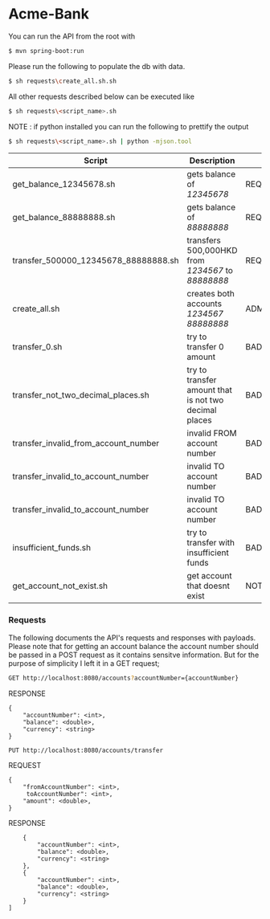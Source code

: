 # Acme-Bank
You can run the API from the root with
```sh
$ mvn spring-boot:run
```
Please run the following to populate the db with data.
```sh
$ sh requests\create_all.sh.sh
```

All other requests described below can be executed like
```sh
$ sh requests\<script_name>.sh
```
NOTE : if python installed you can run the following to prettify the output
```sh
$ sh requests\<script_name>.sh | python -mjson.tool
```

| Script | Description | Type |
| ------ | ------ |------ |
| get_balance_12345678.sh | gets balance of *12345678*| REQUIREMENT
| get_balance_88888888.sh | gets balance of *88888888*| REQUIREMENT
| transfer_500000_12345678_88888888.sh | transfers 500,000HKD from *1234567* to *88888888*| REQUIREMENT
| create_all.sh | creates both accounts *1234567* *88888888*| ADMIN
| transfer_0.sh | try to transfer 0 amount| BAD_REQUEST
| transfer_not_two_decimal_places.sh | try to transfer amount that is not two decimal places| BAD_REQUEST
| transfer_invalid_from_account_number | invalid FROM account number| BAD_REQUEST
| transfer_invalid_to_account_number | invalid TO account number| BAD_REQUEST
| transfer_invalid_to_account_number | invalid TO account number| BAD_REQUEST 
| insufficient_funds.sh | try to transfer with insufficient funds | BAD_REQUEST
| get_account_not_exist.sh | get account that doesnt exist | NOT_FOUND

### Requests

The following documents the API's requests and responses with payloads. Please note that for getting an account balance the account number should be passed in a POST request as it contains sensitve information. But for the purpose of simplicity I left it in a GET request;
 ```sh
 GET http://localhost:8080/accounts?accountNumber={accountNumber} 
 ```
 RESPONSE
```sh{
{
    "accountNumber": <int>,
    "balance": <double>,
    "currency": <string>
}
```

 ```sh
 PUT http://localhost:8080/accounts/transfer
 ```
REQUEST
```sh{
{
    "fromAccountNumber": <int>,
     toAccountNumber": <int>,
    "amount": <double>,
}
```
RESPONSE
```sh[
    {
        "accountNumber": <int>,
        "balance": <double>,
        "currency": <string>
    },
    {
        "accountNumber": <int>,
        "balance": <double>,
        "currency": <string>
    }
]
```